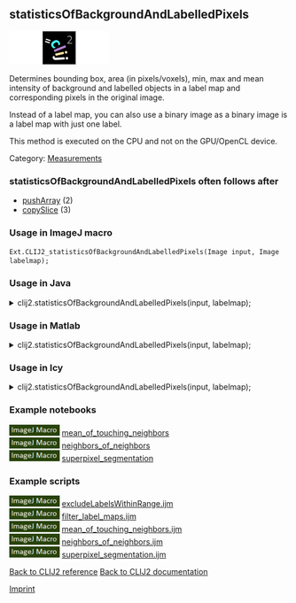 ## statisticsOfBackgroundAndLabelledPixels
<img src="images/mini_empty_logo.png"/><img src="images/mini_clij2_logo.png"/><img src="images/mini_empty_logo.png"/>

Determines bounding box, area (in pixels/voxels), min, max and mean intensity 
 of background and labelled objects in a label map and corresponding pixels in the original image.

Instead of a label map, you can also use a binary image as a binary image is a label map with just one label.

This method is executed on the CPU and not on the GPU/OpenCL device.

Category: [Measurements](https://clij.github.io/clij2-docs/reference__measurement)

### statisticsOfBackgroundAndLabelledPixels often follows after
* <a href="reference_pushArray">pushArray</a> (2)
* <a href="reference_copySlice">copySlice</a> (3)


### Usage in ImageJ macro
```
Ext.CLIJ2_statisticsOfBackgroundAndLabelledPixels(Image input, Image labelmap);
```




### Usage in Java


<details>

<summary>
clij2.statisticsOfBackgroundAndLabelledPixels(input, labelmap);
</summary>
<pre class="highlight">// init CLIJ and GPU
import net.haesleinhuepf.clij2.CLIJ2;
import net.haesleinhuepf.clij.clearcl.ClearCLBuffer;
CLIJ2 clij2 = CLIJ2.getInstance();

// get input parameters
ClearCLBuffer input = clij2.push(inputImagePlus);
ClearCLBuffer labelmap = clij2.push(labelmapImagePlus);
</pre>

<pre class="highlight">
// Execute operation on GPU
double[][] resultStatisticsOfBackgroundAndLabelledPixels = clij2.statisticsOfBackgroundAndLabelledPixels(input, labelmap);
</pre>

<pre class="highlight">
//show result
System.out.println(resultStatisticsOfBackgroundAndLabelledPixels);

// cleanup memory on GPU
clij2.release(input);
clij2.release(labelmap);
</pre>

</details>





### Usage in Matlab


<details>

<summary>
clij2.statisticsOfBackgroundAndLabelledPixels(input, labelmap);
</summary>
<pre class="highlight">% init CLIJ and GPU
clij2 = init_clatlab();

% get input parameters
input = clij2.pushMat(input_matrix);
labelmap = clij2.pushMat(labelmap_matrix);
</pre>

<pre class="highlight">
% Execute operation on GPU
double[][] resultStatisticsOfBackgroundAndLabelledPixels = clij2.statisticsOfBackgroundAndLabelledPixels(input, labelmap);
</pre>

<pre class="highlight">
% show result
System.out.println(resultStatisticsOfBackgroundAndLabelledPixels);

% cleanup memory on GPU
clij2.release(input);
clij2.release(labelmap);
</pre>

</details>





### Usage in Icy


<details>

<summary>
clij2.statisticsOfBackgroundAndLabelledPixels(input, labelmap);
</summary>
<pre class="highlight">// init CLIJ and GPU
importClass(net.haesleinhuepf.clicy.CLICY);
importClass(Packages.icy.main.Icy);

clij2 = CLICY.getInstance();

// get input parameters
input_sequence = getSequence();
input = clij2.pushSequence(input_sequence);
labelmap_sequence = getSequence();
labelmap = clij2.pushSequence(labelmap_sequence);
</pre>

<pre class="highlight">
// Execute operation on GPU
double[][] resultStatisticsOfBackgroundAndLabelledPixels = clij2.statisticsOfBackgroundAndLabelledPixels(input, labelmap);
</pre>

<pre class="highlight">
// show result
System.out.println(resultStatisticsOfBackgroundAndLabelledPixels);

// cleanup memory on GPU
clij2.release(input);
clij2.release(labelmap);
</pre>

</details>





### Example notebooks
<a href="https://clij.github.io/clij2-docs/md/mean_of_touching_neighbors"><img src="images/language_macro.png" height="20"/></a> [mean_of_touching_neighbors](https://clij.github.io/clij2-docs/md/mean_of_touching_neighbors)  
<a href="https://clij.github.io/clij2-docs/md/neighbors_of_neighbors"><img src="images/language_macro.png" height="20"/></a> [neighbors_of_neighbors](https://clij.github.io/clij2-docs/md/neighbors_of_neighbors)  
<a href="https://clij.github.io/clij2-docs/md/superpixel_segmentation"><img src="images/language_macro.png" height="20"/></a> [superpixel_segmentation](https://clij.github.io/clij2-docs/md/superpixel_segmentation)  




### Example scripts
<a href="https://github.com/clij/clij2-docs/blob/master/src/main/macro/excludeLabelsWithinRange.ijm"><img src="images/language_macro.png" height="20"/></a> [excludeLabelsWithinRange.ijm](https://github.com/clij/clij2-docs/blob/master/src/main/macro/excludeLabelsWithinRange.ijm)  
<a href="https://github.com/clij/clij2-docs/blob/master/src/main/macro/filter_label_maps.ijm"><img src="images/language_macro.png" height="20"/></a> [filter_label_maps.ijm](https://github.com/clij/clij2-docs/blob/master/src/main/macro/filter_label_maps.ijm)  
<a href="https://github.com/clij/clij2-docs/blob/master/src/main/macro/mean_of_touching_neighbors.ijm"><img src="images/language_macro.png" height="20"/></a> [mean_of_touching_neighbors.ijm](https://github.com/clij/clij2-docs/blob/master/src/main/macro/mean_of_touching_neighbors.ijm)  
<a href="https://github.com/clij/clij2-docs/blob/master/src/main/macro/neighbors_of_neighbors.ijm"><img src="images/language_macro.png" height="20"/></a> [neighbors_of_neighbors.ijm](https://github.com/clij/clij2-docs/blob/master/src/main/macro/neighbors_of_neighbors.ijm)  
<a href="https://github.com/clij/clij2-docs/blob/master/src/main/macro/superpixel_segmentation.ijm"><img src="images/language_macro.png" height="20"/></a> [superpixel_segmentation.ijm](https://github.com/clij/clij2-docs/blob/master/src/main/macro/superpixel_segmentation.ijm)  


[Back to CLIJ2 reference](https://clij.github.io/clij2-docs/reference)
[Back to CLIJ2 documentation](https://clij.github.io/clij2-docs)

[Imprint](https://clij.github.io/imprint)
